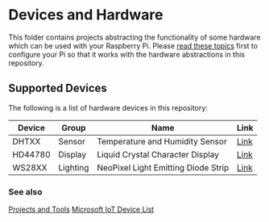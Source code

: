 ﻿# Devices and Hardware

This folder contains projects abstracting the functionality of some hardware which can be used with your Raspberry Pi. Please [read these topics](/Help/README.md) first to configure your Pi so that it works with the hardware abstractions in this repository.

## Supported Devices

The following is a list of hardware devices in this repository:

| Device | Group  | Name | Link |  
| ------ | ------ | ---- | ---- |
| DHTXX  | Sensor | Temperature and Humidity Sensor | [Link](/Codebot.Raspberry.Device/Dhtxx/README.md) |
| HD44780  | Display | Liquid Crystal Character Display | [Link](/Codebot.Raspberry.Device/Hd44780/README.md) |
| WS28XX  | Lighting | NeoPixel Light Emitting Diode Strip | [Link](/Codebot.Raspberry.Device/Ws28xx/README.md) |


### See also

[Projects and Tools](/Codebot.Raspberry.Device/README.md)
[Microsoft IoT Device List](https://docs.microsoft.com/en-us/dotnet/api/?view=iot-dotnet-1.3)
